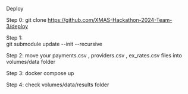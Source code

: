 Deploy

Step 0:
git clone https://github.com/XMAS-Hackathon-2024-Team-3/deploy

Step 1:  
git submodule update --init --recursive

Step 2:
move your payments.csv , providers.csv , ex_rates.csv files into volumes/data folder

Step 3:
docker compose up

Step 4:
check volumes/data/results folder
